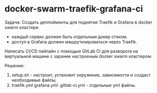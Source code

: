 # docker-swarm-traefik-grafana-ci

Задача: 
Создать деплойменты для поднятия Traefik и Grafana в docker swarm кластере.
- каждый сервис должен быть отдельным докер стэком.
- доступ в Grafana должен машрутизироваться через Traefik.

Написать CI/CD пайлайн с помощью GitLab CI для разворота на виртуальной машине с заранее настроеным docker swarm кластером.

Решение:
1. setup.sh - настроит, установит окружение, зависимости и создаст необходимые файлы;
2. traefik.yml grafana.yml .gitlab-ci.yml - отдельные yml файлы.


